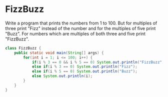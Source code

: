 # FizzBuzz

Write a program that prints the numbers from 1 to 100. But for multiples of three print "Fizz" instead of the number and for the multiples of five print "Buzz". For numbers which are multiples of both three and five print "FizzBuzz".

```java
class FizzBuzz {
	public static void main(String[] args) {
		for(int i = 1; i <= 100; i++) {
			if(i % 3 == 0 && i % 5 == 0) System.out.println("FizzBuzz");
			else if(i % 3 == 0) System.out.println("Fizz");
			else if(i % 5 == 0) System.out.println("Buzz");
			else System.out.println(i);
		}
	}
}
```